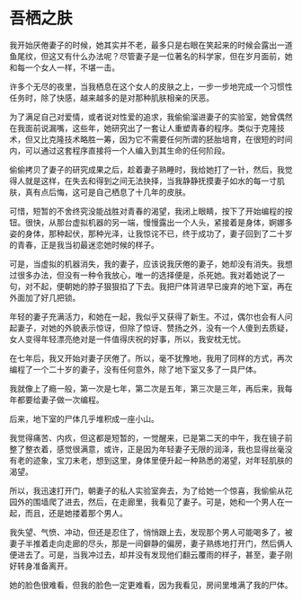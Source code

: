 # 吾栖之肤

我开始厌倦妻子的时候，她其实并不老，最多只是右眼在笑起来的时候会露出一道鱼尾纹，但这又有什么办法呢？尽管妻子是一位著名的科学家，但在岁月面前，她和每一个女人一样，不堪一击。 

许多个无尽的夜里，当我栖息在这个女人的皮肤之上，一步一步地完成一个习惯性任务时，除了快感，越来越多的是对那种肌肤相亲的厌恶。 

为了满足自己对爱情，或者说对性爱的追求，我偷偷溜进妻子的实验室，她曾偶然在我面前说漏嘴，这些年，她研究出了一套让人重塑青春的程序。类似于克隆技术，但又比克隆技术略胜一筹，因为它不需要任何所谓的胚胎培育，在很短的时间内，可以通过这套程序直接将一个人编入到其生命的任何阶段。 

偷偷拷贝了妻子的研究成果之后，趁着妻子熟睡时，我给她打了一针，然后，我觉得人就是这样，在失去和得到之间无法抉择，当我静静抚摸妻子如水的每一寸肌肤，真有点后悔，这可是自己栖息了十几年的皮肤。 

可惜，短暂的不舍终究没能战胜对青春的渴望，我闭上眼睛，按下了开始编程的按钮。很快，从那台虚拟机器的另一端，慢慢露出一个人头，紧接着是身体，婀娜多姿的身体，那种起伏，那种光泽，让我惊诧不已，终于成功了，妻子回到了二十岁的青春，正是我当初最迷恋她时候的样子。 

可是，当虚拟的机器消失，我的妻子，应该说我厌倦的妻子，她却没有消失。我想过很多办法，但没有一种令我放心，唯一的选择便是，杀死她。我对着她说了一句，对不起，便朝她的脖子狠狠掐了下去。我把尸体背进早已废弃的地下室，再在外面加了好几把锁。 

年轻的妻子充满活力，和她在一起，我似乎又获得了新生。不过，偶尔也会有人问起妻子，对她的外貌表示惊讶，但除了惊讶、赞扬之外，没有一个人傻到去质疑，女人变得年轻漂亮绝对是一件值得庆祝的好事，所以，我安枕无忧。 

在七年后，我又开始对妻子厌倦了。所以，毫不犹豫地，我用了同样的方式，再次编程了一个二十岁的妻子，没有任何意外，除了地下室又多了一具尸体。 

我就像上了瘾一般，第一次是七年，第二次是五年，第三次是三年，再后来，我每年都要给妻子做一次编程。 

后来，地下室的尸体几乎堆积成一座小山。 

我觉得痛苦、内疚，但这都是短暂的，一觉醒来，已是第二天的中午，我在镜子前整了整衣着，感觉很满意，或许，正是因为年轻妻子无限的润泽，我也显得丝毫没有老的迹象，宝刀未老，想到这里，身体里便升起一种熟悉的渴望，对年轻肌肤的渴望。 

所以，我迅速打开门，朝妻子的私人实验室奔去，为了给她一个惊喜，我偷偷从花园外的围墙爬了进去，然后，在走廊里，我看见了妻子。可是，她和一个男人在一起，而且，还是她搂着那个男人。 

我失望、气愤、冲动，但还是忍住了，悄悄跟上去，发现那个男人可能喝多了，被妻子半推着走向走廊的尽头，那是一间僻静的偏房，妻子熟练地打开门，然后俩人便进去了。可是，当我冲过去，却并没有发现他们翻云覆雨的样子，甚至，妻子刚好转身准备离开。 

她的脸色很难看，但我的脸色一定更难看，因为我看见，房间里堆满了我的尸体。
